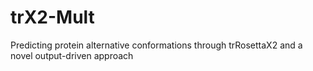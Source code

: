 # trX2-Mult
Predicting protein alternative conformations through trRosettaX2 and a novel output-driven approach
